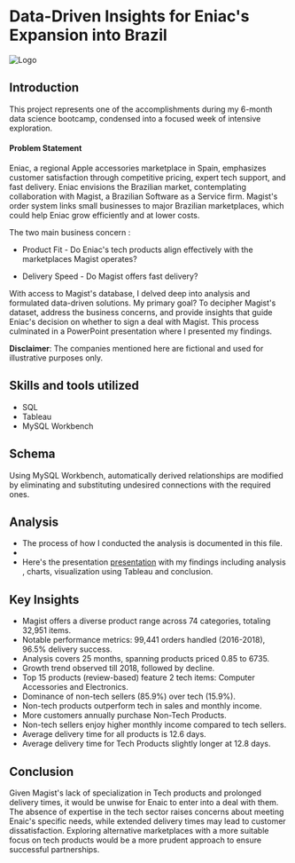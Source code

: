
# Data-Driven Insights for Eniac's Expansion into Brazil




![Logo]()


## Introduction

This project represents one of the accomplishments during my 6-month data science bootcamp, condensed into a focused week of intensive exploration.

#### Problem Statement

Eniac, a regional Apple accessories marketplace in Spain, emphasizes customer satisfaction through competitive pricing, expert tech support, and fast delivery. Eniac envisions the Brazilian market, contemplating collaboration with Magist, a Brazilian Software as a Service firm. Magist's order system links small businesses to major Brazilian marketplaces, which could help Eniac grow efficiently and at lower costs.


The two main business concern :

+ Product Fit - Do Eniac's tech products align effectively with the marketplaces Magist operates?

+ Delivery Speed - Do Magist offers fast delivery?

With access to Magist's database, I delved deep into analysis and formulated data-driven solutions. My primary goal? To decipher Magist's dataset, address the business concerns, and provide insights that guide Eniac's decision on whether to sign a deal with Magist. This process culminated in a PowerPoint presentation where I presented my findings.

**Disclaimer**: The companies mentioned here are fictional and used for illustrative purposes only.
## Skills and tools utilized

+ SQL 
+ Tableau
+ MySQL Workbench
## Schema

Using MySQL Workbench, automatically derived relationships are modified by eliminating and substituting undesired connections with the required ones.






## Analysis

+ The process of how I conducted the analysis is documented in this file.
+ 
+ Here's the presentation [presentation](https://docs.google.com/presentation/d/1uDPXu_g8EoMk1Zz6S-CqLGh3-JrqcofP6eN_qW4pKWY/edit?usp=sharing)   with my findings including analysis , charts, visualization using Tableau and conclusion.  

## Key Insights

+ Magist offers a diverse product range across 74 categories, totaling 32,951 items.
+ Notable performance metrics: 99,441 orders handled (2016-2018), 96.5% delivery success.
+ Analysis covers 25 months, spanning products priced 0.85 to 6735.
+ Growth trend observed till 2018, followed by decline.
+ Top 15 products (review-based) feature 2 tech items: Computer Accessories and Electronics.
+ Dominance of non-tech sellers (85.9%) over tech (15.9%).
+ Non-tech products outperform tech in sales and monthly income.
+ More customers annually purchase Non-Tech Products.
+ Non-tech sellers enjoy higher monthly income compared to tech sellers.
+ Average delivery time for all products is 12.6 days.
+ Average delivery time for Tech Products slightly longer at 12.8 days.


## Conclusion

Given Magist's lack of specialization in Tech products and prolonged delivery times, it would be unwise for Enaic to enter into a deal with them. The absence of expertise in the tech sector raises concerns about meeting Enaic's specific needs, while extended delivery times may lead to customer dissatisfaction. Exploring alternative marketplaces with a more suitable focus on tech products would be a more prudent approach to ensure successful partnerships. 
